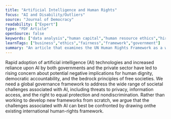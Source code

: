 ```yaml
---
title: "Artificial Intelligence and Human Rights"
focus: "AI and Disability/Outliers"
source: "Journal of Democracy"
readability: ["Expert"]
type: "PDF Article"
openSource: false
keywords: ["data analysis","human capital","human resource ethics","hiring and recruitment","information systems","decision-making tools"]
learnTags: ["business","ethics","fairness","framework","government"]
summary: "An article that examines the UN Human Rights Framework as a way to address AI concerns. "
---
```

Rapid adoption of artificial intelligence (AI) technologies and increased reliance upon AI by both governments and the private sector have led to rising concern about potential negative implications for human dignity, democratic accountability, and the bedrock principles of free societies. We need a global governance framework to address the wide range of societal challenges associated with AI, including threats to privacy, information access, and the right to equal protection and nondiscrimination. Rather than working to develop new frameworks from scratch, we argue that the challenges associated with AI can best be confronted by drawing onthe existing international human-rights framework.
